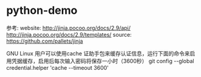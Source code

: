 # python-demo
参考:
website: 
    http://jinja.pocoo.org/docs/2.9/api/
    http://jinja.pocoo.org/docs/2.9/templates/
source:  https://github.com/pallets/jinja

GNU Linux 用户可以使用cache
证助手包来缓存认证信息，运行下面的命令来启用凭据缓存，启用后每次输入密码将保存一小时（3600秒）
git config --global credential.helper  'cache --timeout 3600'


